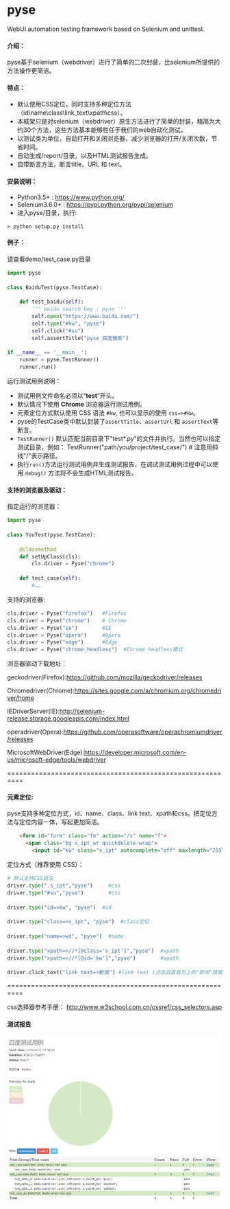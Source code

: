 # pyse
WebUI automation testing framework based on Selenium and unittest.

#### 介绍：
  pyse基于selenium（webdriver）进行了简单的二次封装，比selenium所提供的方法操作更简洁。

#### 特点：
* 默认使用CSS定位，同时支持多种定位方法（id\name\class\link_text\xpath\css）。
* 本框架只是对selenium（webdriver）原生方法进行了简单的封装，精简为大约30个方法，这些方法基本能够胜任于我们的web自动化测试。
* 以测试类为单位，自动打开和关闭浏览器，减少浏览器的打开/关闭次数，节省时间。
* 自动生成/report/目录，以及HTML测试报告生成。
* 自带断言方法，断言title、URL 和 text。

#### 安装说明：
* Python3.5+ : https://www.python.org/
* Selenium3.6.0+ : https://pypi.python.org/pypi/selenium
* 进入pyse/目录，执行:

```
> python setup.py install
```

#### 例子：

请查看demo/test_case.py目录

```python
import pyse

class BaiduTest(pyse.TestCase):

    def test_baidu(self):
        ''' baidu search key : pyse '''
        self.open("https://www.baidu.com/")
        self.type("#kw", "pyse")
        self.click("#su")
        self.assertTitle("pyse_百度搜索")

if __name__ == '__main__':
    runner = pyse.TestRunner()
    runner.run()
```

运行测试用例说明：
* 测试用例文件命名必须以“__test__”开头。
* 默认情况下使用 __Chrome__ 浏览器运行测试用例。
* 元素定位方式默认使用 CSS 语法 `#kw`, 也可以显示的使用 `css=>#kw`。
* pyse的TestCase类中默认封装了`assertTitle`、`assertUrl` 和 `assertText`等断言。
* `TestRunner()` 默认匹配当前目录下"test*.py"的文件并执行。当然也可以指定测试目录，例如：
TestRunner("path/you/project/test_case/")  # 注意用斜线"/"表示路径。
* 执行`run()`方法运行测试用例并生成测试报告，在调试测试用例过程中可以使用 `debug()` 方法将不会生成HTML测试报告。


#### 支持的浏览器及驱动：

指定运行的浏览器：

```python
import pyse

class YouTest(pyse.TestCase):

    @classmethod
    def setUpClass(cls):
        cls.driver = Pyse("chrome")
    
    def test_case(self):
        #……

```

支持的浏览器:

```python
cls.driver = Pyse("firefox")   #Firefox
cls.driver = Pyse("chrome")    # Chrome
cls.driver = Pyse("ie")        #IE
cls.driver = Pyse("opera")     #Opera
cls.driver = Pyse("edge")      #Edge
cls.driver = Pyse("chrome_headless")  #Chrome headless模式
```

浏览器驱动下载地址：

geckodriver(Firefox):https://github.com/mozilla/geckodriver/releases

Chromedriver(Chrome):https://sites.google.com/a/chromium.org/chromedriver/home

IEDriverServer(IE):http://selenium-release.storage.googleapis.com/index.html

operadriver(Opera):https://github.com/operasoftware/operachromiumdriver/releases

MicrosoftWebDriver(Edge):https://developer.microsoft.com/en-us/microsoft-edge/tools/webdriver

==========================================================

#### 元素定位:

pyse支持多种定位方式，id、name、class、link text、xpath和css。把定位方法与定位内容一体，写起更加简洁。
```html
    <form id="form" class="fm" action="/s" name="f">
      <span class="bg s_ipt_wr quickdelete-wrap">
        <input id="kw" class="s_ipt" autocomplete="off" maxlength="255" value="" name="wd">
```

定位方式（推荐使用 CSS）：

```python
# 默认支持CSS语法
driver.type(".s_ipt","pyse")     #css
driver.type("#su","pyse")        #css

driver.type("id=>kw", "pyse")  #id

driver.type("class=>s_ipt", "pyse")  #class定位

driver.type("name=>wd", "pyse")  #name

driver.type("xpath=>//*[@class='s_ipt']","pyse")  #xpath
driver.type("xpath=>//*[@id='kw']","pyse")        #xpath

driver.click_text("link_text=>新闻") #link text (点击百度首页上的"新闻"链接)

```

==========================================================

  css选择器参考手册：
  http://www.w3school.com.cn/cssref/css_selectors.asp

#### 测试报告

![](./test_report.png)
